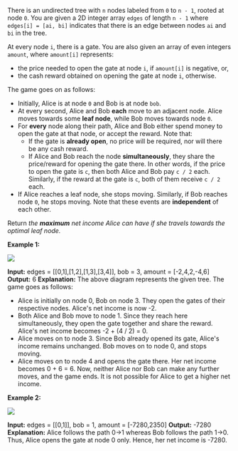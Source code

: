 There is an undirected tree with  `n`  nodes labeled from  `0`  to  `n - 1`, rooted at node  `0`. You are given a 2D integer array  `edges`  of length  `n - 1`  where  `edges[i] = [ai, bi]`  indicates that there is an edge between nodes  `ai`  and  `bi`  in the tree.

At every node  `i`, there is a gate. You are also given an array of even integers  `amount`, where  `amount[i]`  represents:

-   the price needed to open the gate at node  `i`, if  `amount[i]`  is negative, or,
-   the cash reward obtained on opening the gate at node  `i`, otherwise.

The game goes on as follows:

-   Initially, Alice is at node  `0`  and Bob is at node  `bob`.
-   At every second, Alice and Bob  **each**  move to an adjacent node. Alice moves towards some  **leaf node**, while Bob moves towards node  `0`.
-   For  **every**  node along their path, Alice and Bob either spend money to open the gate at that node, or accept the reward. Note that:
    -   If the gate is  **already open**, no price will be required, nor will there be any cash reward.
    -   If Alice and Bob reach the node  **simultaneously**, they share the price/reward for opening the gate there. In other words, if the price to open the gate is  `c`, then both Alice and Bob pay `c / 2`  each. Similarly, if the reward at the gate is  `c`, both of them receive  `c / 2`  each.
-   If Alice reaches a leaf node, she stops moving. Similarly, if Bob reaches node  `0`, he stops moving. Note that these events are  **independent**  of each other.

Return _the  **maximum**  net income Alice can have if she travels towards the optimal leaf node._

**Example 1:**

![](https://assets.leetcode.com/uploads/2022/10/29/eg1.png)

**Input:** edges = [[0,1],[1,2],[1,3],[3,4]], bob = 3, amount = [-2,4,2,-4,6]
**Output:** 6
**Explanation:** 
The above diagram represents the given tree. The game goes as follows:
- Alice is initially on node 0, Bob on node 3. They open the gates of their respective nodes.
  Alice's net income is now -2.
- Both Alice and Bob move to node 1. 
  Since they reach here simultaneously, they open the gate together and share the reward.
  Alice's net income becomes -2 + (4 / 2) = 0.
- Alice moves on to node 3. Since Bob already opened its gate, Alice's income remains unchanged.
  Bob moves on to node 0, and stops moving.
- Alice moves on to node 4 and opens the gate there. Her net income becomes 0 + 6 = 6.
Now, neither Alice nor Bob can make any further moves, and the game ends.
It is not possible for Alice to get a higher net income.

**Example 2:**

![](https://assets.leetcode.com/uploads/2022/10/29/eg2.png)

**Input:** edges = [[0,1]], bob = 1, amount = [-7280,2350]
**Output:** -7280
**Explanation:** 
Alice follows the path 0->1 whereas Bob follows the path 1->0.
Thus, Alice opens the gate at node 0 only. Hence, her net income is -7280.

